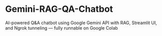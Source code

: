 # Gemini-RAG-QA-Chatbot
AI-powered Q&amp;A chatbot using Google Gemini API with RAG, Streamlit UI, and Ngrok tunneling — fully runnable on Google Colab

